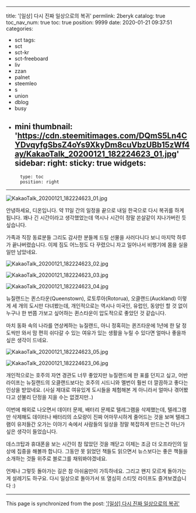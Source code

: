 
---
title: '[일상] 다시 진짜 일상으로의 복귀'
permlink: 2beryk
catalog: true
toc_nav_num: true
toc: true
position: 9999
date: 2020-01-21 09:37:51
categories:
- sct
tags:
- sct
- sct-kr
- sct-freeboard
- liv
- zzan
- palnet
- steemleo
- s
- union
- dblog
- busy
- mini
thumbnail: 'https://cdn.steemitimages.com/DQmS5Ln4CYDvqyfgSbsZ4oYs9XkyDm8cuVbzUBb15zWf4ay/KakaoTalk_20200121_182224623_01.jpg'
sidebar:
    right:
        sticky: true
widgets:
    -
        type: toc
        position: right
---


![KakaoTalk_20200121_182224623_01.jpg](https://cdn.steemitimages.com/DQmS5Ln4CYDvqyfgSbsZ4oYs9XkyDm8cuVbzUBb15zWf4ay/KakaoTalk_20200121_182224623_01.jpg)

안녕하세요, 디온입니다. 약 11일 간의 일정을 끝으로 내일 한국으로 다시 복귀를 하게 됩니다. 꽤나 긴 시간이라고 생각했었는데 역시나 시간이 정말 쏜살같이 지나가버린 듯 싶습니다. 

가족과 직장 동료분들 그리도 감사한 분들께 드릴 선물을 사러다니다 보니 마지막 하루가 끝나버렸습니다. 이제 짐도 어느정도 다 꾸렸으니 자고 일어나서 비행기에 몸을 실을 일만 남았네요.

![KakaoTalk_20200121_182224623_02.jpg](https://cdn.steemitimages.com/DQmNX3otqsr5H5hBdxo6321xv6sK6uP373HNRGZ6TSYRHNg/KakaoTalk_20200121_182224623_02.jpg)

![KakaoTalk_20200121_182224623_03.jpg](https://cdn.steemitimages.com/DQmZhGyQLmn4t2FCKKHmuY3i8Fu6RPwgSrraWxFyXi9VmYS/KakaoTalk_20200121_182224623_03.jpg)

![KakaoTalk_20200121_182224623_04.jpg](https://cdn.steemitimages.com/DQmWHdpwoiXSaA8pdnMewTEQVPsqgqezdDYKXXeneWzHWAB/KakaoTalk_20200121_182224623_04.jpg)



뉴질랜드는 퀸스타운(Queenstown), 로토루아(Rotorua), 오클랜드(Auckland) 이렇게 세 개의 도시만 다녀봤는데, 개인적으로는 역시나 미국인, 유럽인, 동양인 할 것 없이 누구나 한 번쯤 가보고 싶어하는 퀸스타운이 압도적으로 좋았던 것 같습니다. 

마치 동화 속의 나라를 연상케하는 뉴질랜드, 아니 정혹히는 퀸즈타운에 1년에 한 달 정도씩만 와서 맘 편히 쉬다갈 수 있는 여유가 있는 생활을 누릴 수 있다면 얼마나 좋을까 싶은 생각이 드네요.

![KakaoTalk_20200121_182224623_05.jpg](https://cdn.steemitimages.com/DQmbAmjzUJedL1XHPYkJ3WEQhiJKRw3hUozRWTq2oLXcir1/KakaoTalk_20200121_182224623_05.jpg)

![KakaoTalk_20200121_182224623_06.jpg](https://cdn.steemitimages.com/DQmUM5vA4JVDK7nkF7cTttHzMwzP7Jk9Hs7AgaKEi4ud9TQ/KakaoTalk_20200121_182224623_06.jpg)

개인적으로는 호주의 자연 경관도 너무 좋았지만 뉴질랜드에 한 표를 던지고 싶고, 어반라이프는 뉴질랜드의 오클랜드보다는 호주의 시드니와 멜번이 훨씬 더 깔끔하고 좋다는 인상을 받았네요. (사실 제대로 여유있게 도시들을 체험해본 게 아니라서 얼마나 겪어봤다고 섣불리 단정을 지을 수는 없겠지만..)

이번에 해외로 나오면서 데이터 문제, 배터리 문제로 텔레그램을 삭제했는데, 텔레그램만 삭제해도 데이터나 배터리의 소모량이 진짜 어마무시하게 줄어드는 것을 보며 텔레그램이 유저들간 오가는 이야기 속에서 사람들의 일상을 정말 복잡하게 만드는건 아닌가 싶은 생각이 들었습니다. 

데스크탑과 휴대폰을 보는 시간이 참 많았던 것을 깨닫고 이제는 조금 더 오프라인의 일상에 집중을 해볼까 합니다. 그동안 못 읽었던 책들도 읽으면서 뉴스보다는 좋은 책들을 소개하는 것들 위주로 블로그를 채워봐야겠네요. 

언제나 그렇듯 돌아가는 길은 참 아쉬움만이 가득하네요. 그리고 왠지 모르게 돌아가는 게 설레기도 하구요. 다시 일상으로 돌아가서 또 열심히 스티밋 라이프도 즐겨보겠습니다 :)

- - -

This page is synchronized from the post: ['[일상] 다시 진짜 일상으로의 복귀'](https://steemit.com/@donekim/2beryk)
